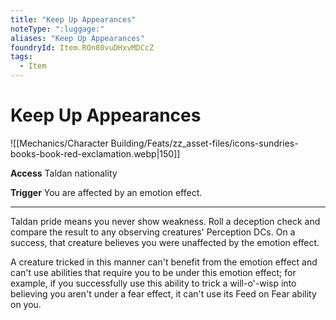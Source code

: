 ```yaml
---
title: "Keep Up Appearances"
noteType: ":luggage:"
aliases: "Keep Up Appearances"
foundryId: Item.ROn80vuDHxvMDCcZ
tags:
  - Item
---
```


# Keep Up Appearances
![[Mechanics/Character Building/Feats/zz_asset-files/icons-sundries-books-book-red-exclamation.webp|150]]

**Access** Taldan nationality

**Trigger** You are affected by an emotion effect.

* * *

Taldan pride means you never show weakness. Roll a deception  check and compare the result to any observing creatures' Perception DCs. On a success, that creature believes you were unaffected by the emotion effect.

A creature tricked in this manner can't benefit from the emotion effect and can't use abilities that require you to be under this emotion effect; for example, if you successfully use this ability to trick a will-o'-wisp into believing you aren't under a fear effect, it can't use its Feed on Fear ability on you.
